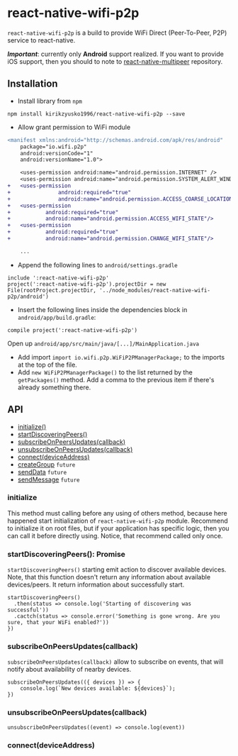 # react-native-wifi-p2p

``react-native-wifi-p2p`` is a build to provide WiFi Direct (Peer-To-Peer, P2P) service to react-native.

**_Important_**: currently only **Android** support realized.
If you want to provide iOS support, then you should to note to [react-native-multipeer](https://github.com/lwansbrough/react-native-multipeer) repository.

## Installation

- Install library from `npm`

``npm install kirikzyusko1996/react-native-wifi-p2p --save``

- Allow grant permission to WiFi module

```diff
<manifest xmlns:android="http://schemas.android.com/apk/res/android"
    package="io.wifi.p2p"
    android:versionCode="1"
    android:versionName="1.0">

    <uses-permission android:name="android.permission.INTERNET" />
    <uses-permission android:name="android.permission.SYSTEM_ALERT_WINDOW"/>
+   <uses-permission
+               android:required="true"
+               android:name="android.permission.ACCESS_COARSE_LOCATION"/>
+   <uses-permission
+           android:required="true"
+           android:name="android.permission.ACCESS_WIFI_STATE"/>
+   <uses-permission
+           android:required="true"
+           android:name="android.permission.CHANGE_WIFI_STATE"/>                                              

    ...
```

- Append the following lines to `android/settings.gradle`

```
include ':react-native-wifi-p2p'
project(':react-native-wifi-p2p').projectDir = new File(rootProject.projectDir, '../node_modules/react-native-wifi-p2p/android')
```

- Insert the following lines inside the dependencies block in `android/app/build.gradle`:

``compile project(':react-native-wifi-p2p')``

Open up `android/app/src/main/java/[...]/MainApplication.java`

* Add import `import io.wifi.p2p.WiFiP2PManagerPackage;` to the imports at the top of the file.
* Add `new WiFiP2PManagerPackage()` to the list returned by the `getPackages()` method. Add a comma to the previous item if there's already something there.

## API
* [initialize()]()
* [startDiscoveringPeers()]()
* [subscribeOnPeersUpdates(callback)]()
* [unsubscribeOnPeersUpdates(callback)]()
* [connect(deviceAddress)]()
* [createGroup]() `future`
* [sendData]() `future`
* [sendMessage]() `future`

### initialize

This method must calling before any using of others method, because here happened start initialization of `react-native-wifi-p2p` module.
Recommend to initialize it on root files, but if your application has specific logic, then you can call it before directly using.
Notice, that recommend called only once.

### startDiscoveringPeers(): Promise<string>

`startDiscoveringPeers()` starting emit action to discover available devices. Note, that this function doesn't return any information about available devices/peers. It return information about successfully start.

```ecmascript 6
startDiscoveringPeers()
  .then(status => console.log('Starting of discovering was successful'))
  .cactch(status => console.error('Something is gone wrong. Are you sure, that your WiFi enabled?'))
})
```

### subscribeOnPeersUpdates(callback)

`subscribeOnPeersUpdates(callback)` allow to subscribe on events, that will notify about availability of nearby devices.

```ecmascript 6
subscribeOnPeersUpdates(({ devices }) => {
    console.log(`New devices available: ${devices}`);
})
```

### unsubscribeOnPeersUpdates(callback)
```ecmascript 6
unsubscribeOnPeersUpdates((event) => console.log(event))
```

### connect(deviceAddress)
